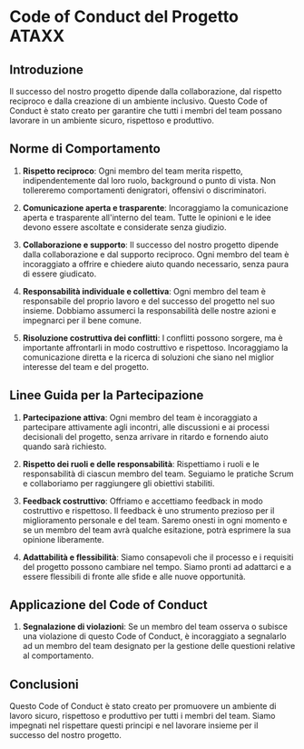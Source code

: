 
# Code of Conduct del Progetto ATAXX

## Introduzione
Il successo del nostro progetto dipende dalla collaborazione, dal rispetto reciproco e dalla creazione di un ambiente inclusivo. Questo Code of Conduct è stato creato per garantire che tutti i membri del team possano lavorare in un ambiente sicuro, rispettoso e produttivo.

## Norme di Comportamento

1. **Rispetto reciproco**: Ogni membro del team merita rispetto, indipendentemente dal loro ruolo, background o punto di vista. Non tollereremo comportamenti denigratori, offensivi o discriminatori.

2. **Comunicazione aperta e trasparente**: Incoraggiamo la comunicazione aperta e trasparente all'interno del team. Tutte le opinioni e le idee devono essere ascoltate e considerate senza giudizio.

3. **Collaborazione e supporto**: Il successo del nostro progetto dipende dalla collaborazione e dal supporto reciproco. Ogni membro del team è incoraggiato a offrire e chiedere aiuto quando necessario, senza paura di essere giudicato.

4. **Responsabilità individuale e collettiva**: Ogni membro del team è responsabile del proprio lavoro e del successo del progetto nel suo insieme. Dobbiamo assumerci la responsabilità delle nostre azioni e impegnarci per il bene comune.

5. **Risoluzione costruttiva dei conflitti**: I conflitti possono sorgere, ma è importante affrontarli in modo costruttivo e rispettoso. Incoraggiamo la comunicazione diretta e la ricerca di soluzioni che siano nel miglior interesse del team e del progetto.

## Linee Guida per la Partecipazione

1. **Partecipazione attiva**: Ogni membro del team è incoraggiato a partecipare attivamente agli incontri, alle discussioni e ai processi decisionali del progetto, senza arrivare in ritardo e fornendo aiuto quando sarà richiesto.

2. **Rispetto dei ruoli e delle responsabilità**: Rispettiamo i ruoli e le responsabilità di ciascun membro del team. Seguiamo le pratiche Scrum e collaboriamo per raggiungere gli obiettivi stabiliti.

3. **Feedback costruttivo**: Offriamo e accettiamo feedback in modo costruttivo e rispettoso. Il feedback è uno strumento prezioso per il miglioramento personale e del team. Saremo onesti in ogni momento e se un membro del team avrà qualche esitazione, potrà esprimere la sua opinione liberamente.

4. **Adattabilità e flessibilità**: Siamo consapevoli che il processo e i requisiti del progetto possono cambiare nel tempo. Siamo pronti ad adattarci e a essere flessibili di fronte alle sfide e alle nuove opportunità.

## Applicazione del Code of Conduct

1. **Segnalazione di violazioni**: Se un membro del team osserva o subisce una violazione di questo Code of Conduct, è incoraggiato a segnalarlo ad un membro del team designato per la gestione delle questioni relative al comportamento.

## Conclusioni

Questo Code of Conduct è stato creato per promuovere un ambiente di lavoro sicuro, rispettoso e produttivo per tutti i membri del team. Siamo impegnati nel rispettare questi principi e nel lavorare insieme per il successo del nostro progetto.